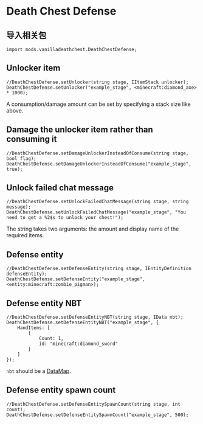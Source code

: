 # Death Chest Defense

## 导入相关包

`import mods.vanilladeathchest.DeathChestDefense;`

## Unlocker item

    //DeathChestDefense.setUnlocker(string stage, IItemStack unlocker);
    DeathChestDefense.setUnlocker("example_stage", <minecraft:diamond_axe> * 1000);
    

A consumption/damage amount can be set by specifying a stack size like above.

## Damage the unlocker item rather than consuming it

    //DeathChestDefense.setDamageUnlockerInsteadOfConsume(string stage, bool flag);
    DeathChestDefense.setDamageUnlockerInsteadOfConsume("example_stage", true);
    

## Unlock failed chat message

    //DeathChestDefense.setUnlockFailedChatMessage(string stage, string message);
    DeathChestDefense.setUnlockFailedChatMessage("example_stage", "You need to get a %2$s to unlock your chest!");
    

The string takes two arguments: the amount and display name of the required items.

## Defense entity

    //DeathChestDefense.setDefenseEntity(string stage, IEntityDefinition defenseEntity);
    DeathChestDefense.setDefenseEntity("example_stage", <entity:minecraft:zombie_pigman>);
    

## Defense entity NBT

    //DeathChestDefense.setDefenseEntityNBT(string stage, IData nbt);
    DeathChestDefense.setDefenseEntityNBT("example_stage", {
        HandItems: [
            {
                Count: 1,
                id: "minecraft:diamond_sword"
            }
        ]
    });
    

`nbt` should be a [DataMap](/Vanilla/Data/DataMap/).

## Defense entity spawn count

    //DeathChestDefense.setDefenseEntitySpawnCount(string stage, int count);
    DeathChestDefense.setDefenseEntitySpawnCount("example_stage", 500);